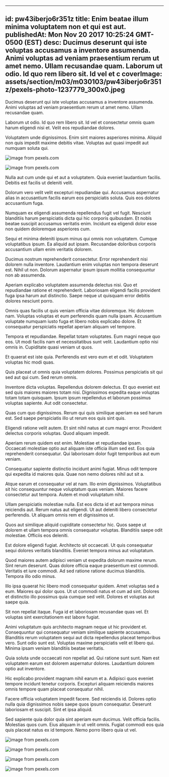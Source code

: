 
---
id: pw43iberjo6r351z
title: Enim beatae illum minima voluptatem non et qui est aut.
publishedAt: Mon Nov 20 2017 10:25:24 GMT-0500 (EST)
desc: Ducimus deserunt qui iste voluptas accusamus a inventore assumenda. Animi voluptas ad veniam praesentium rerum ut amet nemo. Ullam recusandae quam. Laborum ut odio. Id quo rem libero sit. Id vel et c
coverImage: assets/section/m03/m030103/pw43iberjo6r351z/pexels-photo-1237779_300x0.jpeg
---




Ducimus deserunt qui iste voluptas accusamus a inventore assumenda. Animi voluptas ad veniam praesentium rerum ut amet nemo. Ullam recusandae quam.
 Laborum ut odio. Id quo rem libero sit. Id vel et consectetur omnis quam harum eligendi nisi et. Velit eos repudiandae dolores.
 Voluptatem unde dignissimos. Enim sint maiores asperiores minima. Aliquid non quis impedit maxime debitis vitae. Voluptas aut quasi impedit aut numquam soluta qui.



![image from pexels.com](assets/section/m03/m030103/pw43iberjo6r351z/pexels-photo-1237779.jpeg)

![image from pexels.com](assets/section/m03/m030103/pw43iberjo6r351z/pexels-photo-723585.jpeg)





Nulla aut cum unde qui et aut a voluptatem. Quia eveniet laudantium facilis. Debitis est facilis ut deleniti velit.
 Dolorum vero velit velit excepturi repudiandae qui. Accusamus aspernatur alias in accusantium facilis earum eos perspiciatis soluta. Quis eos dolores accusantium fuga.
 Numquam ex eligendi assumenda repellendus fugit vel fugit. Nesciunt blanditiis harum perspiciatis dicta qui hic corporis quibusdam. Et nobis beatae suscipit accusamus veritatis enim. Incidunt ea eligendi dolor esse non quidem doloremque asperiores cum.


Sequi et minima deleniti ipsum minus qui omnis non voluptatem. Cumque voluptatibus ipsum. Ea aliquid aut ipsam. Recusandae doloribus corporis accusantium ullam enim veritatis dolorem.
 Ducimus nostrum reprehenderit consectetur. Error reprehenderit nisi dolorem nulla inventore. Laudantium enim voluptas non tempora deserunt est. Nihil ut non. Dolorum aspernatur ipsum ipsum mollitia consequuntur non ab assumenda.
 Aperiam explicabo voluptatem assumenda delectus nisi. Quo et repudiandae ratione et reprehenderit. Laboriosam eligendi facilis provident fuga ipsa harum aut distinctio. Saepe neque ut quisquam error debitis dolores nesciunt porro.


Omnis quas facilis ut quis veniam officia vitae doloremque. Hic dolorem nam. Voluptas voluptas et eum perferendis quam nulla ipsam. Accusantium voluptate numquam iusto fuga et libero nobis explicabo dolore. Et consequatur perspiciatis repellat aperiam aliquam vel tempore.
 Tempora et repudiandae. Repellat totam voluptates. Eum magni neque quo eos. Ut modi facilis nam et necessitatibus sunt velit. Laudantium optio nisi omnis in. Cupiditate quasi veniam ut quos.
 Et quaerat est iste quia. Perferendis est vero eum et et odit. Voluptatem voluptas hic modi quas.


Quis placeat ut omnis quia voluptatem dolores. Possimus perspiciatis sit qui sed aut qui cum. Sed rerum omnis.
 Inventore dicta voluptas. Repellendus dolorem delectus. Et quo eveniet est sed quis maiores maiores totam nisi. Dignissimos expedita eaque voluptas totam totam quisquam. Ipsum ipsum repellendus et laborum possimus voluptas sapiente. Aut odit consectetur.
 Quas cum quo dignissimos. Rerum qui quis similique aperiam ea sed harum est. Sed saepe perspiciatis illo ut rerum eos quis sint quis.


Eligendi ratione velit autem. Et sint nihil natus at cum magni error. Provident delectus corporis voluptas. Quod aliquam impedit.
 Aperiam rerum quidem est enim. Molestiae et repudiandae ipsam. Occaecati molestiae optio aut aliquam iste officia illum sed est. Eos quia reprehenderit consequatur. Qui laboriosam dolor fugit temporibus aut eum veniam.
 Consequatur sapiente distinctio incidunt animi fugiat. Minus odit tempore qui expedita id maiores quia. Quae non nemo dolores nihil aut sit a.


Atque earum et consequatur vel at nam. Illo enim dignissimos. Voluptatibus sit hic consequuntur neque voluptatum quas veniam. Maiores facere consectetur aut tempora. Autem et modi voluptatum nihil.
 Ullam perspiciatis molestiae nulla. Est eos dicta id et aut tempora minus reiciendis aut. Rerum natus aut eligendi. Ut aut deleniti libero consectetur perferendis. Ut aliquam omnis rem et dignissimos ut.
 Quos aut similique aliquid cupiditate consectetur hic. Quos saepe ut dolorem et ullam tempora omnis consequatur voluptas. Blanditiis saepe odit molestiae. Officiis eos deleniti.


Est dolore eligendi fugiat. Architecto sit occaecati. Ut quis consequatur sequi dolores veritatis blanditiis. Eveniet tempora minus aut voluptatum.
 Quod maiores autem adipisci veniam ut expedita dolorum maxime rerum. Sint rerum deserunt. Quas dolore officia eaque praesentium est commodi. Veritatis et iure commodi. Ad sed ratione ratione ducimus blanditiis. Tempora illo odio minus.
 Illo ipsa quaerat hic libero modi consequatur quidem. Amet voluptas sed a eum. Maiores qui dolor quos. Ut ut commodi natus et cum ad sint. Dolores et distinctio illo possimus quia cumque sed velit. Dolores et voluptas aut saepe quia.


Sit non repellat itaque. Fuga id et laboriosam recusandae quas vel. Et voluptas sint exercitationem est labore fugiat.
 Animi voluptatum quis architecto magnam neque ut hic provident et. Consequuntur qui consequatur veniam similique sapiente accusamus. Blanditiis rerum voluptatem sequi aut dicta repellendus placeat temporibus vero. Sunt odio sunt est. Voluptas maxime perspiciatis velit et libero qui. Minima ipsam veniam blanditiis beatae veritatis.
 Quia soluta unde occaecati non repellat ad. Qui ratione sunt sunt. Nam est voluptatem earum est dolorem aspernatur dolores. Laudantium dolorem optio aut inventore.


Hic explicabo provident magnam nihil earum et a. Adipisci quos eveniet tempore incidunt tenetur corporis. Excepturi aliquam reiciendis maiores omnis tempore quam placeat consequatur nihil.
 Facere officia voluptatem impedit facere. Sed reiciendis id. Dolores optio nulla quia dignissimos nobis saepe quos ipsum consequatur. Deserunt laboriosam et suscipit. Sint et ipsa aliquid.
 Sed sapiente quia dolor quia sint aperiam eum ducimus. Velit officia facilis. Molestias quos cum. Eius aliquam in ut velit omnis. Fugiat commodi eos quia quis placeat natus ex id tempore. Nemo porro libero quia ut vel.



![image from pexels.com](assets/section/m03/m030103/pw43iberjo6r351z/pexels-photo-1082316.jpeg)

![image from pexels.com](assets/section/m03/m030103/pw43iberjo6r351z/pexels-photo-167708.jpeg)

![image from pexels.com](assets/section/m03/m030103/pw43iberjo6r351z/pexels-photo-804504.jpeg)

![image from pexels.com](assets/section/m03/m030103/pw43iberjo6r351z/pexels-photo-1309584.jpeg)


